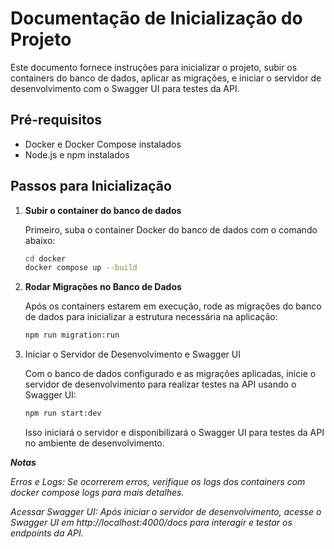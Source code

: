 # Documentação de Inicialização do Projeto

Este documento fornece instruções para inicializar o projeto, subir os containers do banco de dados, aplicar as migrações, e iniciar o servidor de desenvolvimento com o Swagger UI para testes da API.

## Pré-requisitos

- Docker e Docker Compose instalados
- Node.js e npm instalados

## Passos para Inicialização

1. **Subir o container do banco de dados**

   Primeiro, suba o container Docker do banco de dados com o comando abaixo:

   ```bash
   cd docker
   docker compose up --build

2. **Rodar Migrações no Banco de Dados**

    Após os containers estarem em execução, rode as migrações do banco de dados para inicializar a estrutura necessária na aplicação:

    ```bash
    npm run migration:run

3. Iniciar o Servidor de Desenvolvimento e Swagger UI

    Com o banco de dados configurado e as migrações aplicadas, inicie o servidor de desenvolvimento para realizar testes na API usando o Swagger UI:

    ```bash
    npm run start:dev
    ```
    
    Isso iniciará o servidor e disponibilizará o Swagger UI para testes da API no ambiente de desenvolvimento.

***Notas***

_Erros e Logs: Se ocorrerem erros, verifique os logs dos containers com docker compose logs para mais detalhes._

_Acessar Swagger UI: Após iniciar o servidor de desenvolvimento, acesse o Swagger UI em http://localhost:4000/docs para interagir e testar os endpoints da API._